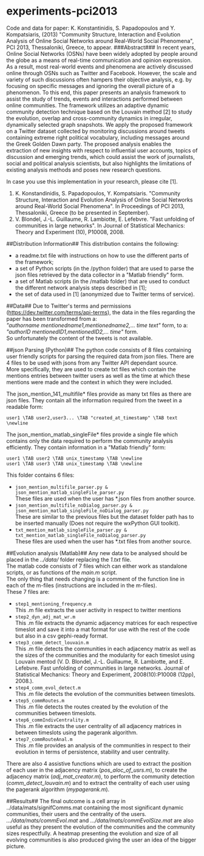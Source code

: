 experiments-pci2013
===================
Code and data for paper: K. Konstantinidis, S. Papadopoulos and Y. Kompatsiaris, (2013) "Community Structure, Interaction and Evolution Analysis of Online Social Networks around Real-World Social Phenomena", PCI 2013, Thessaloniki, Greece, to appear.
###Abstract###
In recent years, Online Social Networks (OSNs) have been widely adopted by people around the globe as a means of real-time communication and opinion expression. As a result, most real-world events and phenomena are actively discussed online through OSNs such as Twitter and Facebook. However, the scale and variety of such discussions often hampers their objective analysis, e.g. by focusing on specific messages and ignoring the overall picture of a phenomenon. To this end, this paper presents an analysis framework to assist the study of trends, events and interactions performed between online communities. The framework utilizes an adaptive dynamic community detection technique based on the Louvain method [2] to study the evolution, overlap and cross-community dynamics in irregular, dynamically selected graph snapshots. We apply the proposed framework on a Twitter dataset collected by monitoring discussions around tweets containing extreme right political vocabulary, including messages around the Greek Golden Dawn party. The proposed analysis enables the extraction of new insights with respect to influential user accounts, topics of discussion and emerging trends, which could assist the work of journalists, social and political analysis scientists, but also highlights the limitations of existing analysis methods and poses new research questions.

In case you use this implementation in your research, please cite [1].

1. K. Konstandinidis, S. Papadopoulos, Y. Kompatsiaris. "Community Structure, Interaction and Evolution Analysis of Online Social Networks around Real-World Social Phenomena". In Proceedings of PCI 2013, Thessaloniki, Greece (to be presented in September).
2. V. Blondel, J.-L. Guillaume, R. Lambiotte, E. Lefebvre. "Fast unfolding of communities in large networks". In Journal of Statistical Mechanics: Theory and Experiment (10), P10008, 2008.

##Distribution Information##
This distribution contains the following:  
* a readme.txt file with instructions on how to use the different parts of the framework;
* a set of Python scripts (in the /python folder) that are used to parse the json files retrieved by the data collector in a "Matlab friendly" form.
* a set of Matlab scripts (in the /matlab folder) that are used to conduct the different network analysis steps described in [1];
* the set of data used in \[1] (anonymized due to Twitter terms of service).


##Data##
Due to Twitter's terms and permissions (https://dev.twitter.com/terms/api-terms), the data in the files regarding the paper has been transformed from a:  
_"authorname mentionedname1,mentionedname2,... time text"_  form, to a:  
_"authorID mentionedID1,mentionedID2,... time"_  form.  
So unfortunately the content of the tweets is not available.

##json Parsing (Python)##
The python code consists of 8 files containing user friendly scripts for parsing the required data from json files. There are 4 files to be used with jsons from any Twitter API dependant source.  
More specifically, they are used to create txt files which contain the mentions entries between twitter users as well as the time at which these mentions were made and the context in which they were included.  

The json_mention_141_multifile* files provide as many txt files as there are json files. 
They contain all the information required from the tweet in a readable form:

    user1 \TAB user2,user3... \TAB "created_at_timestamp" \TAB text \newline

The json_mention_matlab_singleFile* files provide a single file which contains only the data
required to perform the community analysis efficiently. They contain information in a "Matlab friendly" form:

    user1 \TAB user2 \TAB unix_timestamp \TAB \newline
    user1 \TAB user3 \TAB unix_timestamp \TAB \newline

This folder contains 6 files:

* <code>json\_mention\_multifile\_parser.py & json\_mention\_matlab\_singleFile_parser.py</code>  
    These files are used when the user has *.json files from another source.
* <code>json\_mention\_multifile\_noDialog\_parser.py & json\_mention\_matlab\_singleFile\_noDialog_parser.py</code>  
    These are similar to the previous files but the dataset folder path has to be inserted manually (Does not require the wxPython GUI toolkit).
* <code>txt\_mention\_matlab\_singleFile\_parser.py & txt\_mention\_matlab\_singleFile\_noDialog\_parser.py</code>  
    These files are used when the user has *.txt files from another source.  
    
##Evolution analysis (Matlab)##
Any new data to be analysed should be placed in the _../data/_ folder replacing the _1.txt_ file.  
The matlab code consists of 7 files which can either work as standalone scripts, or as functions of the _main.m_ script.  
The only thing that needs changing is a comment of the function line in each of the m-files (instructions are included in the m-files).  
These 7 files are:  
* <code>step1\_mentioning\_frequency.m</code>  
    This .m file extracts the user activity in respect to twitter mentions  
* <code>step2\_dyn_adj\_mat_wr.m</code>  
    This .m file extracts the dynamic adjacency matrices for each respective timeslot and save it into a mat format for use with the rest of the code but also in a csv gephi-ready format.  
* <code>step3\_comm\_detect_louvain.m</code>  
    This .m file detects the communities in each adjacency matrix as well as the sizes of the communities and the modularity for each timeslot using Louvain mentod (V. D. Blondel, J.-L. Guillaume, R. Lambiotte, and E. Lefebvre. Fast unfolding of communities in large networks. Journal of Statistical Mechanics: Theory and Experiment, 2008(10):P10008 (12pp), 2008.).  
* <code>step4\_comm\_evol_detect.m</code>  
    This .m file detects the evolution of the communities between timeslots.  
* <code>step5_commRoutes.m</code>  
    This .m file detects the routes created by the evolution of the communities between timeslots.  
* <code>step6\_commIndivCentrality.m</code>  
    This .m file extracts the user centrality of all adjacency matrices in between timeslots using the pagerank algorithm.  
* <code>step7\_commRouteAnal.m</code>  
    This .m file provides an analysis of the communities in respect to their evolution in terms of persistence, stability and user centrality.

There are also 4 assistive functions which are used to extract the position of each user in the adjacency matrix (_pos\_aloc\_of\_usrs.m_), to create the adjacency matrix (_adj\_mat\_creator.m_), to perform the community detection (_comm\_detect\_louvain.m_) and to extract the centrality of each user using the pagerank algorithm (_mypagerank.m_).

##Results##
The final outcome is a cell array in ../data/mats/signifComms.mat containing the most significant dynamic communities, their users and the centrality of the users.
_.../data/mats/commEvol.mat_ and _.../data/mats/commEvolSize.mat_ are also useful as they present the evolution of the communities and the community sizes respectfully.
A heatmap presenting the evolution and size of all evolving communities is also produced giving the user an idea of the bigger picture.
